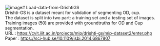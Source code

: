 ![image](https://github.com/eyatab/Load-data-from-DrishtiGS/assets/79045818/77002218-4927-4219-affa-4203941e815c)# Load-data-from-DrishtiGS  
Drishti-GS is a dataset meant for validation of segmenting OD, cup.  
The dataset is split into two part: a training set and a testing set of images.   
Training images (50) are provided with groundtruths for OD and Cup segmentation.   
URL : https://cvit.iiit.ac.in/projects/mip/drishti-gs/mip-dataset2/enter.php    
Paper : https://sci-hub.se/10.1109/isbi.2014.6867807    



